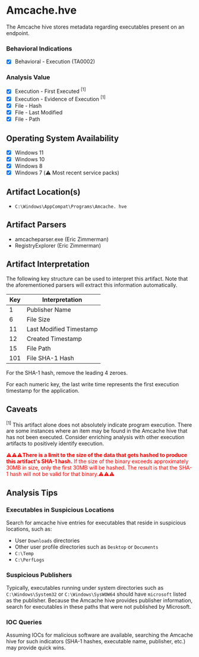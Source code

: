 # Amcache.hve
The Amcache hive stores metadata regarding executables present on an endpoint. 

### Behavioral Indications
 - [x] Behavioral - Execution (TA0002)

### Analysis Value
 - [x] Execution - First Executed <sup>[1]</sup>
 - [x] Execution - Evidence of Execution <sup>[1]</sup>
 - [x] File - Hash
 - [x] File - Last Modified
 - [x] File - Path

## Operating System Availability
 - [x] Windows 11
 - [x] Windows 10
 - [x] Windows 8
 - [x] Windows 7 (⚠️ Most recent service packs)

## Artifact Location(s)
- `C:\Windows\AppCompat\Programs\Amcache. hve`

## Artifact Parsers
 - amcacheparser.exe (Eric Zimmerman)
 - RegistryExplorer (Eric Zimmerman)

## Artifact Interpretation
The following key structure can be used to interpret this artifact. Note that the aforementioned parsers will extract this information automatically.

| Key | Interpretation | 
| - | - |
| 1 | Publisher Name |
| 6 | File Size |
| 11 | Last Modified Timestamp |
| 12 | Created Timestamp |
| 15 | File Path |
| 101 | File SHA-1 Hash |

For the SHA-1 hash, remove the leading 4 zeroes. 

For each numeric key, the last write time represents the first execution timestamp for the application. 

## Caveats
<sup>[1]</sup> This artifact alone does not absolutely indicate program execution. There are some instances where an item may be found in the Amcache hive that has not been executed. Consider enriching analysis with other execution artifacts to positively identify execution.

<span style="color:red">⚠️⚠️⚠️**There is a limit to the size of the data that gets hashed to produce this artifact's SHA-1 hash.** If the size of the binary exceeds approximately 30MB in size, only the first 30MB will be hashed. The result is that the SHA-1 hash will not be valid for that binary.⚠️⚠️⚠️</span>

## Analysis Tips

### Executables in Suspicious Locations
Search for amcache hive entries for executables that reside in suspicious locations, such as:

 - User `Downloads` directories
 - Other user profile directories such as `Desktop` or `Documents`
 - `C:\Temp`
 - `C:\PerfLogs`

### Suspicious Publishers
Typically, executables running under system directories such as `C:\Windows\System32` or `C:\Windows\SysWOW64` should have `microsoft` listed as the publisher. Because the Amcache hive provides publisher information, search for executables in these paths that were not published by Microsoft.

### IOC Queries
Assuming IOCs for malicious software are available, searching the Amcache hive for such indicators (SHA-1 hashes, executable name, publisher, etc.) may provide quick wins.
